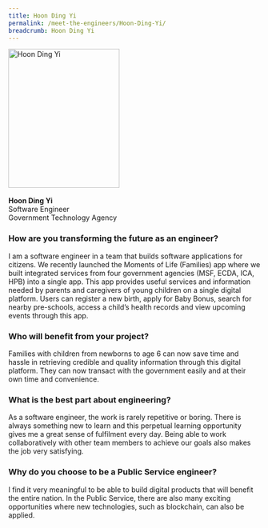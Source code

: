 ```yaml
---
title: Hoon Ding Yi
permalink: /meet-the-engineers/Hoon-Ding-Yi/
breadcrumb: Hoon Ding Yi
---
```






<img src="/images/Hoon Ding Yi.jpg" alt="Hoon Ding Yi" style="width:222px;height:278px;" align="left">
<br clear="left">
<br> 
<strong>Hoon Ding Yi</strong>
<br> Software Engineer
<br> Government Technology Agency

### How are you transforming the future as an engineer?
I am a software engineer in a team that builds software applications for citizens. We recently launched the Moments of Life (Families) app where we built integrated services from four government agencies (MSF, ECDA, ICA, HPB) into a single app. This app provides useful services and information needed by parents and caregivers of young children on a single digital platform. Users can register a new birth, apply for Baby Bonus, search for nearby pre-schools, access a child’s health records and view upcoming events through this app.

### Who will benefit from your project?
Families with children from newborns to age 6 can now save time and hassle in retrieving credible and quality information through this digital platform. They can now transact with the government easily and at their own time and convenience.

### What is the best part about engineering?
As a software engineer, the work is rarely repetitive or boring. There is always something new to learn and this perpetual learning opportunity gives me a great sense of fulfilment every day. Being able to work collaboratively with other team members to achieve our goals also makes the job very satisfying.

### Why do you choose to be a Public Service engineer?
I find it very meaningful to be able to build digital products that will benefit the entire nation. In the Public Service, there are also many exciting opportunities where new technologies, such as blockchain, can also be applied.
